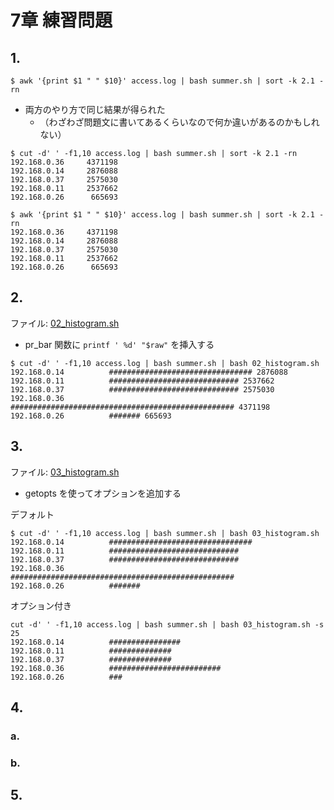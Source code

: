 # 7章 練習問題

## 1.

```$ awk '{print $1 " " $10}' access.log | bash summer.sh | sort -k 2.1 -rn```

- 両方のやり方で同じ結果が得られた
  - （わざわざ問題文に書いてあるくらいなので何か違いがあるのかもしれない）

```
$ cut -d' ' -f1,10 access.log | bash summer.sh | sort -k 2.1 -rn
192.168.0.36     4371198
192.168.0.14     2876088
192.168.0.37     2575030
192.168.0.11     2537662
192.168.0.26      665693
```

```
$ awk '{print $1 " " $10}' access.log | bash summer.sh | sort -k 2.1 -rn
192.168.0.36     4371198
192.168.0.14     2876088
192.168.0.37     2575030
192.168.0.11     2537662
192.168.0.26      665693
```

## 2.

ファイル: [02_histogram.sh](https://github.com/koi-7/cybersecurity_ops_with_bash/blob/master/chapter07/02_histogram.sh)

- pr_bar 関数に ```printf ' %d' "$raw"``` を挿入する

```
$ cut -d' ' -f1,10 access.log | bash summer.sh | bash 02_histogram.sh
192.168.0.14          ################################ 2876088
192.168.0.11          ############################# 2537662
192.168.0.37          ############################# 2575030
192.168.0.36          ################################################## 4371198
192.168.0.26          ####### 665693
```

## 3.

ファイル: [03_histogram.sh](https://github.com/koi-7/cybersecurity_ops_with_bash/blob/master/chapter07/03_histogram.sh)

- getopts を使ってオプションを追加する

デフォルト

```
$ cut -d' ' -f1,10 access.log | bash summer.sh | bash 03_histogram.sh
192.168.0.14          ################################
192.168.0.11          #############################
192.168.0.37          #############################
192.168.0.36          ##################################################
192.168.0.26          #######
```

オプション付き

```
cut -d' ' -f1,10 access.log | bash summer.sh | bash 03_histogram.sh -s 25
192.168.0.14          ################
192.168.0.11          ##############
192.168.0.37          ##############
192.168.0.36          #########################
192.168.0.26          ###
```

## 4.

### a.

### b.

## 5.
